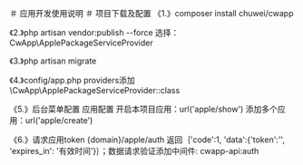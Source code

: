 ＃ 应用开发使用说明
＃ 项目下载及配置
《1.》composer install chuwei/cwapp 

《2.》php artisan vendor:publish --force 选择：CwApp\ApplePackageServiceProvider

《3.》php artisan migrate

《4.》config/app.php providers添加 \CwApp\ApplePackageServiceProvider::class

《5.》后台菜单配置
应用配置
开启本项目应用：url('apple/show') 
添加多个应用：url('apple/create')

《6.》请求应用token 
{domain}/apple/auth 返回｛'code':1, 'data':{'token':'', 'expires_in': '有效时间'}｝；数据请求验证添加中间件: cwapp-api:auth
